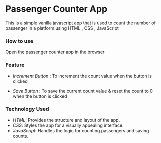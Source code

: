# Passenger Counter App

This is a simple vanilla javascript app that is used to count the number of passenger in a platform
using HTML , CSS , JavaScript

### How to use

Open the passenger counter app in the browser

### Feature

- _Increment Button_ : To increment the count value when the button is clicked

- _Save Button_ : To save the current count value & reset the count to 0 when the button is clicked

### Technology Used

- _HTML_: Provides the structure and layout of the app.
- _CSS_: Styles the app for a visually appealing interface.
- _JavaScript_: Handles the logic for counting passengers and saving counts.
